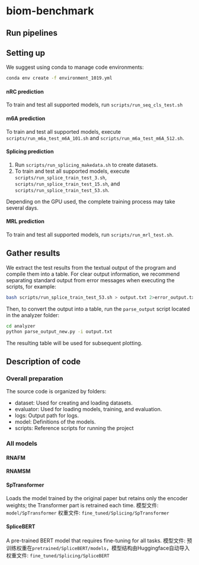 # biom-benchmark

## Run pipelines

## Setting up

We suggest using conda to manage code environments:

```bash
conda env create -f environment_1019.yml
```

#### nRC prediction

To train and test all supported models, run `scripts/run_seq_cls_test.sh`

#### m6A prediction

To train and test all supported models, execute `scripts/run_m6a_test_m6A_101.sh` and `scripts/run_m6a_test_m6A_512.sh`.

#### Splicing prediction

1. Run `scripts/run_splicing_makedata.sh` to create datasets. 
2. To train and test all supported models, execute `scripts/run_splice_train_test_3.sh`, `scripts/run_splice_train_test_15.sh`, and `scripts/run_splice_train_test_53.sh`.

Depending on the GPU used, the complete training process may take several days.

#### MRL prediction

To train and test all supported models, run `scripts/run_mrl_test.sh`.

## Gather results

We extract the test results from the textual output of the program and compile them into a table. For clear output information, we recommend separating standard output from error messages when executing the scripts, for example:

```bash
bash scripts/run_splice_train_test_53.sh > output.txt 2>error_output.txt
```

Then, to convert the output into a table, run the `parse_output` script located in the analyzer folder:

```bash
cd analyzer
python parse_output_new.py -i output.txt
```

The resulting table will be used for subsequent plotting.


## Description of code

### Overall preparation

The source code is organized by folders:
- dataset: Used for creating and loading datasets.
- evaluator: Used for loading models, training, and evaluation.
- logs: Output path for logs.
- model: Definitions of the models.
- scripts: Reference scripts for running the project

### All models

#### RNAFM

#### RNAMSM

#### SpTransformer
Loads the model trained by the original paper but retains only the encoder weights; the Transformer part is retrained each time.
模型文件: `model/SpTransformer`
权重文件: `fine_tuned/Splicing/SpTransformer`

#### SpliceBERT
A pre-trained BERT model that requires fine-tuning for all tasks.
模型文件: 预训练权重在`pretrained/SpliceBERT/models`，模型结构由Huggingface自动导入
权重文件: `fine_tuned/Splicing/SpliceBERT`
